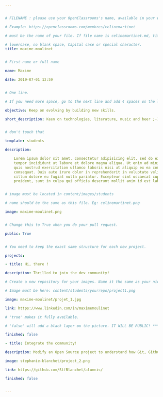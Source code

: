 ```yaml
---


# FILENAME : please use your OpenClassrooms's name, available in your url.

# Example: https://openclassrooms.com/membres/celinemartinet

# must be the name of your file. If file name is celinemartinet.md, title is celinemartinet.

# lowercase, no blank space, Capital case or special character.
title: maxime-moulinet


# First name or full name

name: Maxime

date: 2019-07-01 12:59


# One line.

# If you need more space, go to the next line and add 4 spaces on the left, as in 'description'.

objective: Keep on evolving by building new skills.

short_description: Keen on technologies, literature, music and beer ;-)


# don't touch that

template: students

description:

    Lorem ipsum dolor sit amet, consectetur adipisicing elit, sed do eiusmod
    tempor incididunt ut labore et dolore magna aliqua. Ut enim ad minim veniam,
    quis nostrud exercitation ullamco laboris nisi ut aliquip ex ea commodo
    consequat. Duis aute irure dolor in reprehenderit in voluptate velit esse
    cillum dolore eu fugiat nulla pariatur. Excepteur sint occaecat cupidatat non
    proident, sunt in culpa qui officia deserunt mollit anim id est laborum.


# image must be located in content/images/students

# name should be the same as this file. Eg: celinemartinet.png

image: maxime-moulinet.png


# Change this to True when you do your pull request.

public: True


# You need to keep the exact same structure for each new project.

projects:

- title: Hi, there !

description: Thrilled to join the dev community! 

# Create a new repository for your images. Name it the same as your nickname and profile picture.

# Image must be here: content/students/yourrepo/project1.png

image: maxime-moulinet/projet_1.jpg

link: https://www.linkedin.com/in/maximemoulinet

# 'true' makes it fully available.

# 'false' will add a black layer on the picture. IT WILL BE PUBLIC! *** DON'T WANT TO GO PUBLIC, THANKS !

finished: false    

- title: Integrate the community!

description: Modify an Open Source project to understand how Git, Github and pull requests work.

image: stephanie-blanchet/project_2.png

link: https://github.com/StfBlanchet/alumnis/

finished: false


---
```

